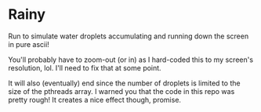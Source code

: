 # Rainy

Run to simulate water droplets accumulating and running down the screen in pure ascii!

You'll probably have to zoom-out (or in) as I hard-coded this to my screen's resolution, lol.
I'll need to fix that at some point.

It will also (eventually) end since the number of droplets is limited to the size of the pthreads array.
I warned you that the code in this repo was pretty rough! It creates a nice effect though, promise.